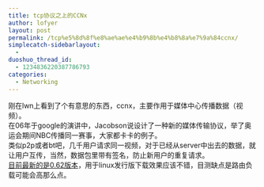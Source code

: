 ```yaml
---
title: tcp协议之上的CCNx
author: lofyer
layout: post
permalink: /tcp%e5%8d%8f%e8%ae%ae%e4%b9%8b%e4%b8%8a%e7%9a%84ccnx/
simplecatch-sidebarlayout:
  - 
duoshuo_thread_id:
  - 1234836220387786793
categories:
  - Networking
---
```

刚在lwn上看到了个有意思的东西，ccnx，主要作用于媒体中心传播数据（视频）。  
在06年于google的演讲中，Jacobson说设计了一种新的媒体传输协议，举了奥运会期间NBC传播同一赛事，大家都卡卡的例子。  
类似p2p或者bt吧，几千用户请求同一视频，对于已经从server中出去的数据，就让用户互传，当然，数据包里带有签名，防止新用户的重复请求。  
<a href="http://www.ccnx.org/software-download-information-request/download-releases/" title="CCNx" target="_blank">目前最新的是0.62版本</a>，用于linux发行版下载效果应该不错，目测缺点是路由负载可能会高那么点。